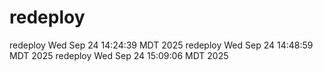 # redeploy
redeploy Wed Sep 24 14:24:39 MDT 2025
redeploy Wed Sep 24 14:48:59 MDT 2025
redeploy Wed Sep 24 15:09:06 MDT 2025

